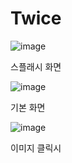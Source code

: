 # Twice
![image](https://user-images.githubusercontent.com/51785795/209562393-67d693b1-bdbb-40aa-b25e-e811bdeb293c.png)

스플래시 화면 

![image](https://user-images.githubusercontent.com/51785795/209562581-ab86045a-f5be-4824-b545-23f531615bbd.png)

기본 화면 

![image](https://user-images.githubusercontent.com/51785795/209562615-904567e8-ad13-446c-bfd5-47a6b2b743cd.png)

이미지 클릭시 
